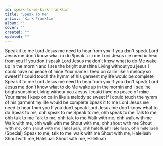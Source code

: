 ```yaml
---
id: speak-to-me-kirk-franklin
title: "Speak To Me"
artist: "Kirk Franklin"
album: ""
cover: ""
created: ""
updated: ""
---
```


Speak it to me Lord Jesus me need to hear from you
If you don't speak Lord Jesus me don't know what to do
Speak it to me Lord Jesus me need to hear from you
If you don't speak Lord Jesus me don't know what to do
Me wake up in the mornin and I see the bright sunshine
Living without you jesus I could have no peace of mine
Your name I keep on callin like a melody so sweet
If I could touch the hymm of his garment my life would be complete
Speak it to me Lord Jesus me need to hear from you
If you don't speak Lord Jesus me don't know what to do
Me wake up in the mornin and I see the bright sunshine
Living without you Jesus I could have no peace of mine
Your name I keep on callin like a melody so sweet
If I could touch the hymm of his garment my life would be complete
Speak it to me Lord Jesus me need to hear from you
If you don't speak Lord Jesus me don't know what to do
Speak to me, ohh speak to me
Speak to me, ohh speak to me
Talk to me, ohh talk to me
Talk to me, ohh talk to me
Walk with me, ohh walk with me
Walk with me, ohh walk with me
Shout with me, ohh shout with me
Shout with me, ohh shout with me
Halelluah, ohh halelluah
Halelluah, ohh halelluah
(Special) Speak to me, talk to me, walk with me
Shout with me, Halelluah
Shout with me, Halelluah
Shout with me, Halelluah